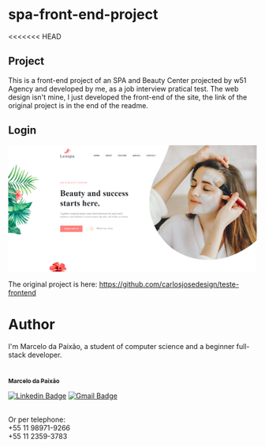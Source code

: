 # spa-front-end-project
<<<<<<< HEAD
## Project
This is a front-end project of an SPA and Beauty Center projected by w51 Agency and developed by me, as a job interview pratical test. The web design isn't mine, I just developed the front-end of the site, the link of the original project is in the end of the readme.

## Login
![](/img/print.png)

The original project is here:
https://github.com/carlosjosedesign/teste-frontend

# Author
I'm Marcelo da Paixão, a student of computer science and a beginner full-stack developer.

<a href="https://github.com/marcel0paixao">
 <img style="border-radius: 50%;" src="https://avatars.githubusercontent.com/u/74371070?s=460&u=dc96807a34bd825b3ee1b12178e7c852ea1a7131&v=4" width="100px;" alt=""/>
 <br />
 <sub><b>Marcelo da Paixão</b></sub></a>

[![Linkedin Badge](https://img.shields.io/badge/-Marcelo-blue?style=flat-square&logo=Linkedin&logoColor=white&link=https://www.linkedin.com/in/marcelo-da-paix%C3%A3o-silva-123677194/)](https://www.linkedin.com/in/marcelo-da-paix%C3%A3o-silva-123677194/) 
[![Gmail Badge](https://img.shields.io/badge/-marceloht461@gmail.com-c14438?style=flat-square&logo=Gmail&logoColor=white&link=mailto:marceloht461@gmail.com)](marceloht461@gmail.com)

<br />
Or per telephone: 
<br />
+55 11 98971-9266
<br />
+55 11 2359-3783
